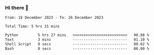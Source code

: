 ### Hi there 👋

<!--
**ututono/ututono** is a ✨ _special_ ✨ repository because its `README.md` (this file) appears on your GitHub profile.

Here are some ideas to get you started:

- 🔭 I’m currently working on ...
- 🌱 I’m currently learning ...
- 👯 I’m looking to collaborate on ...
- 🤔 I’m looking for help with ...
- 💬 Ask me about ...
- 📫 How to reach me: ...
- 😄 Pronouns: ...
- ⚡ Fun fact: ...
-->



<!--START_SECTION:waka-->

```txt
From: 19 December 2023 - To: 26 December 2023

Total Time: 5 hrs 31 mins

Python         5 hrs 27 mins   >>>>>>>>>>>>>>>>>>>>>>>>>   98.88 %
Text           3 mins          -------------------------   01.10 %
Shell Script   0 secs          -------------------------   00.02 %
Bash           0 secs          -------------------------   00.00 %
```

<!--END_SECTION:waka-->
